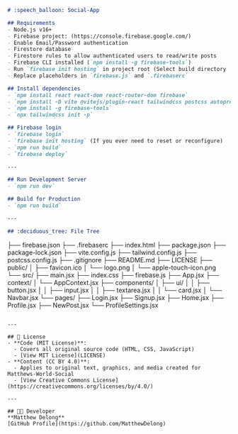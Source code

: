 ```markdown
# :speech_balloon: Social-App 

## Requirements 
- Node.js v16+ 
- Firebase project: (https://console.firebase.google.com/) 
- Enable Email/Password authentication 
- Firestore database 
- Firestore rules to allow authenticated users to read/write posts 
- Firebase CLI installed (`npm install -g firebase-tools`) 
- Run `firebase init hosting` in project root (Select build directory `dist`) 
- Replace placeholders in `firebase.js` and `.firebaserc` 

## Install dependencies 
- `npm install react react-dom react-router-dom firebase` 
- `npm install -D vite @vitejs/plugin-react tailwindcss postcss autoprefixer` 
- `npm install -g firebase-tools` 
- `npx tailwindcss init -p` 

## Firebase login 
- `firebase login` 
- `firebase init hosting` (If you ever need to reset or reconfigure) 
- `npm run build` 
- `firebase deploy` 

--- 

## Run Development Server 
- `npm run dev` 

## Build for Production 
- `npm run build` 

--- 

## :deciduous_tree: File Tree 
```
├── firebase.json
├── .firebaserc
├── index.html
├── package.json
├── package-lock.json
├── vite.config.js
├── tailwind.config.js
├── postcss.config.js
├── .gitignore
├── README.md
├── LICENSE
├── public/
│   ├── favicon.ico
│   └── logo.png
│   └── apple-touch-icon.png
└── src/
    ├── main.jsx
    ├── index.css
    ├── firebase.js
    ├── App.jsx
    ├── context/
    │   └── AppContext.jsx
    ├── components/
    │   ├── ui/
    │   │   ├── button.jsx
    │   │   ├── input.jsx
    │   │   ├── textarea.jsx
    │   │   └── card.jsx
    │   └── Navbar.jsx
    └── pages/
        ├── Login.jsx
        ├── Signup.jsx
        ├── Home.jsx
        ├── Profile.jsx
        ├── NewPost.jsx
        └── ProfileSettings.jsx
```

--- 

## 📜 License 
- **Code (MIT License)**: 
  - Covers all original source code (HTML, CSS, JavaScript) 
  - [View MIT License](LICENSE) 
- **Content (CC BY 4.0)**: 
  - Applies to original text, graphics, and media created for Matthews-World-Social 
  - [View Creative Commons License](https://creativecommons.org/licenses/by/4.0/) 

--- 

## 👨‍💻 Developer 
**Matthew Delong**  
[GitHub Profile](https://github.com/MatthewDelong)
```